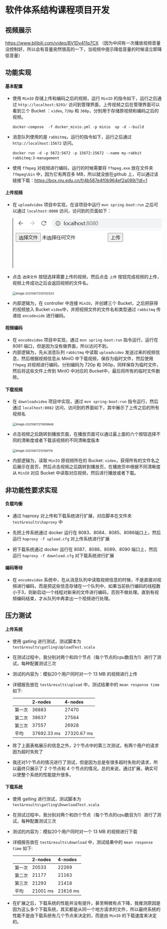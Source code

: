 # 软件体系结构课程项目开发



## 视频展示

https://www.bilibili.com/video/BV1Dv411p7CX （因为中间有一次播放视频音量没控制好，所以会有音量突然很高的一下，当视频中提示降低音量的时候请立即降低音量）



## 功能实现

#### 基本配置

* 使用 `MinIO` 存储上传和编码之后的视频，运行 `MinIO` 的指令如下，运行之后通过 `http://localhost:9293/` 访问到管理界面，上传视频之后在管理界面可以看到三个 Bucket ：`video`, `720p` 和 `360p`，分别用于存储原视频和编码之后的视频。

  ```
  docker-compose  -f docker_minio.yml -p minio  up -d --build
  ```

* 消息队列使用的是 `rabbitmq`，运行的指令如下，运行之后通过 `http://localhost:15672` 访问。

  ```
  docker run -d -p 5672:5672 -p 15672:15672 --name my-rabbit rabbitmq:3-management
  ```

* 使用 `ffmpeg` 对视频进行编码，运行的时候需要将 `ffmpeg.exe` 放在文件夹 `ffmpeg\bin` 中，因为它有两百多 MB，所以就没放在github 上，可以通过该链接下载：https://box.nju.edu.cn/f/4b587e4f0b964ef2a089/?dl=1



#### 上传视频

* 在 `uploadvideo` 项目中实现，在该项目中运行 `mvn spring-boot:run` 之后可以通过 `localhost:8080` 访问，访问到的页面如下：

  ![image-20210617202524342](./test&results/images/image-20210617202524342.png)

* 点击 `选择文件` 按钮选择需要上传的视频，然后点击 `上传` 按钮完成视频的上传，视频上传成功之后会返回视频的文件名。

  <img src="C:\Users\hwx\AppData\Roaming\Typora\typora-user-images\image-20210617205152523.png" alt="image-20210617205152523" style="zoom:67%;" />

* 内部逻辑为，在 controller 中连接 `MinIO`，并创建三个 Bucket，之后把获得的视频放入 Bucket `video`中，并把视频文件的文件名和类型通过 `rabbitmq` 传递给 `encodevide` 进行编码。



#### 视频编码

* 在 `encodevideo` 项目中实现，通过 `mvn spring-boot:run` 指令运行，运行在 8081 端口，但是因为没有做界面，所以访问不到。
* 内部逻辑为，先从消息队列 `rabbitmq` 中读取 `uploadvideo` 发送过来的视频信息，然后根据视频信息从 MinIO 中下载视频，保存为临时文件，然后使用 `ffmpeg` 对视频进行编码，分别编码为 720p 和 360p，同样保存为临时文件，然后将这些文件上传到 MinIO 中对应的 Bucket中，最后将所有的临时文件删除。



#### 下载视频

* 在 `downloadvideo` 项目中实现，通过 `mvn spring-boot:run` 指令运行，然后通过 `localhost:8082` 访问，访问到的界面如下，其中展示了上传之后的所有视频名

  <img src="C:\Users\hwx\AppData\Roaming\Typora\typora-user-images\image-20210617211959848.png" alt="image-20210617211959848" style="zoom:67%;" />

* 点击视频之后跳转到播放页面，在播放页面可以通过最上面的六个按钮选择不同的清晰度或者下载该视频的不同清晰度版本

  <img src="C:\Users\hwx\AppData\Roaming\Typora\typora-user-images\image-20210617212156176.png" alt="image-20210617212156176" style="zoom:67%;" />

* 内部逻辑为，读取 `MinIO` 原视频所在的 Bucket: `video`，获得所有的文件名之后展示在首页，然后点击视频之后跳转到播放页，在播放页中根据不同清晰度从 `MinIO` 对应 Bucket 中读取对应视频，然后进行播放或者下载。



## 非功能性要求实现

#### 负载均衡

* 通过 haproxy 对上传和下载系统进行扩展，对应脚本在文件夹 `test&results\haproxy` 中

* 先把上传系统通过 docker 运行在 8083、8084、8085、8086端口上，然后运行 `haproxy -f upload.cfg` 对上传系统进行扩展

* 把下载系统通过 docker 运行在 8087、8088、8089、8090 端口上，然后运行 `haproxy -f download.cfg` 对下载系统进行扩展

  

#### 编码等待

* 在 `encodevideo` 系统中，在从消息队列中读取视频信息的时候，不是直接对视频进行编码，而是把这些信息存储在一个队列中，如果当前执行编码的线程数小于3，则新启动一个线程对新来的文件进行编码，否则不做处理。直到有视频编码结束，才从队列中再拿出一个视频进行处理。



## 压力测试

#### 上传系统

* 使用 gatling 进行测试，测试脚本为 `test&results\gatling\UploadTest.scala`

* 在测试过程中，我分别对两个和四个节点（每个节点的cpu数目为1）进行了测试，每种配置测试三次

* 测试的内容为：模拟20个用户同时对一个 13 MB 的视频进行上传

* 详细报告放在 `test&results\upload` 中，测试结果中的 ` mean response time ` 如下: 

  |        | 2-nodes     | 4-nodes     |
  | ------ | ----------- | ----------- |
  | 第一次 | 36883       | 27470       |
  | 第二次 | 38637       | 27564       |
  | 第三次 | 37557       | 26928       |
  | 平均   | 37692.33 ms | 27320.67 ms |

* 除了上面表格展示的信息之外，2个节点中的第三次测试，有两个用户的请求因为超时失败了

* 我还对1个节点的情况进行了测试，但是因为总是有很多超时失败的请求，所以最终只展示了 2 个节点和 4 个节点的情况。总的来说，通过扩展，确实可以使整个系统的性能提升很多。



#### 下载系统

* 使用 gatling 进行测试，测试脚本为 `test&results\gatling\DownloadTest.scala`

* 在测试过程中，我分别对两个和四个节点（每个节点的cpu数目为1）进行了测试，每种配置测试三次

* 测试的内容为：模拟20个用户同时对一个 13 MB 的视频进行下载

* 详细报告放在 `test&results\download` 中，测试结果中的 ` mean response time ` 如下: 

  |        | 2-nodes  | 4-nodes  |
  | ------ | -------- | -------- |
  | 第一次 | 20533    | 22269    |
  | 第二次 | 21177    | 21163    |
  | 第三次 | 21293    | 21418    |
  | 平均   | 21001 ms | 21616 ms |

* 在扩展之后，下载系统的性能并没有提升，甚至稍微有点下降，我推测原因是因为这么多个下载系统，其实都是从同一个地方请求的文件，所以最终系统的性能不是由下载系统有几个节点来决定的，而是由 `MinIO` 的下载速度来决定的。